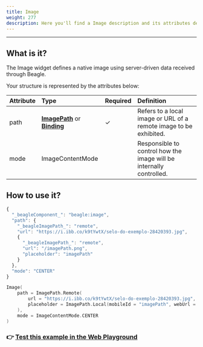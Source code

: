 ```yaml
---
title: Image
weight: 277
description: Here you'll find a Image description and its attributes details.
---
```


---

## What is it?

The Image widget defines a native image using server-driven data received through Beagle.  

Your structure is represented by the attributes below:

| **Attribute** | **Type** | Required | **Definition** |
| :--- | :--- | :--- | :--- |
| path | [**ImagePath**](imagepath.md) or [**Binding**](../../../context.md#bindings) |     ✓ | Refers to a local image or URL of a remote image to be exhibited. |
| mode | ImageContentMode |  | Responsible to control how the image will be internally controlled. |

## How to use it?



```javascript
{
  "_beagleComponent_": "beagle:image",
  "path": {
    "_beagleImagePath_": "remote",
    "url": "https://i.ibb.co/k9tYwtX/selo-do-exemplo-28420393.jpg",
    {
      "_beagleImagePath_": "remote",
      "url": "/imagePath.png",
      "placeholder": "imagePath"
    }
  },
  "mode": "CENTER"
}
```



```kotlin
Image(
    path = ImagePath.Remote(
        url = "https://i.ibb.co/k9tYwtX/selo-do-exemplo-28420393.jpg",
        placeholder = ImagePath.Local(mobileId = "imagePath", webUrl = "/imagePath.png")
    ),
    mode = ImageContentMode.CENTER
)
```



### 👉 [Test this example in the Web Playground](https://beagle-playground.netlify.app/#/cloud/447a8f52ebf84b779bbabc6cdb62b2e9/image.json)
